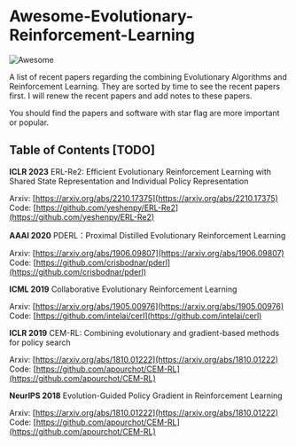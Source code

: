 
# Awesome-Evolutionary-Reinforcement-Learning
![Awesome](https://cdn.rawgit.com/sindresorhus/awesome/d7305f38d29fed78fa85652e3a63e154dd8e8829/media/badge.svg) 

A list of recent papers regarding the combining Evolutionary Algorithms and Reinforcement Learning. They are sorted by time to see the recent papers first.
I will renew the recent papers and add notes to these papers.

You should find the papers and software with star flag are more important or popular.

## Table of Contents [TODO]

**ICLR 2023** ERL-Re2: Efficient Evolutionary Reinforcement Learning with Shared State Representation and Individual Policy Representation 

Arxiv: [https://arxiv.org/abs/2210.17375](https://arxiv.org/abs/2210.17375) Code: [https://github.com/yeshenpy/ERL-Re2](https://github.com/yeshenpy/ERL-Re2)

**AAAI 2020** PDERL：Proximal Distilled Evolutionary Reinforcement Learning

Arxiv: [https://arxiv.org/abs/1906.09807](https://arxiv.org/abs/1906.09807) Code: [https://github.com/crisbodnar/pderl](https://github.com/crisbodnar/pderl)

**ICML 2019** Collaborative Evolutionary Reinforcement Learning 

Arxiv: [https://arxiv.org/abs/1905.00976](https://arxiv.org/abs/1905.00976) Code: [https://github.com/intelai/cerl](https://github.com/intelai/cerl)

**ICLR 2019** CEM-RL: Combining evolutionary and gradient-based methods for policy search

Arxiv: [https://arxiv.org/abs/1810.01222](https://arxiv.org/abs/1810.01222) Code: [https://github.com/apourchot/CEM-RL](https://github.com/apourchot/CEM-RL)

**NeurIPS 2018** Evolution-Guided Policy Gradient in Reinforcement Learning

Arxiv: [https://arxiv.org/abs/1810.01222](https://arxiv.org/abs/1810.01222) Code: [https://github.com/apourchot/CEM-RL](https://github.com/apourchot/CEM-RL)
